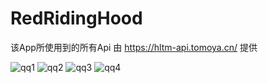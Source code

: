 # RedRidingHood

  该App所使用到的所有Api  由 https://hltm-api.tomoya.cn/  提供
  
![qq1](https://cloud.githubusercontent.com/assets/15604580/18664707/6037c558-7f56-11e6-89b1-75469ed8bae7.png)
![qq2](https://cloud.githubusercontent.com/assets/15604580/18664795/c213b67e-7f56-11e6-8b7b-ea40f67abafa.png)
![qq3](https://cloud.githubusercontent.com/assets/15604580/18664812/dd34f832-7f56-11e6-9d1a-5f90555cc5bc.png)
![qq4](https://cloud.githubusercontent.com/assets/15604580/18664814/de2ff3fe-7f56-11e6-92db-d8e7313d4ffc.png)

  
  
  
